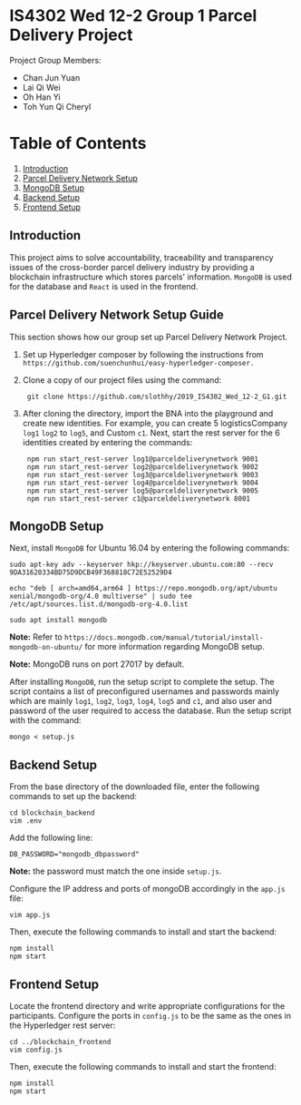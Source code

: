 # IS4302 Wed 12-2 Group 1 Parcel Delivery Project

Project Group Members:<a name="group"></a>

* Chan Jun Yuan
* Lai Qi Wei
* Oh Han Yi
* Toh Yun Qi Cheryl

# Table of Contents
1. [Introduction](Introduction)
2. [Parcel Delivery Network Setup](#ParcelDeliveryNetworkSetup)
3. [MongoDB Setup](#MongoDBSetup)
4. [Backend Setup](#BackendSetup)
5. [Frontend Setup](#FrontendSetup)


## Introduction
This project aims to solve accountability, traceability and transparency issues
of the cross-border parcel delivery industry by providing a blockchain
infrastructure which stores parcels' information.
`MongoDB` is used for the database and `React` is used in the frontend.

## Parcel Delivery Network Setup Guide <a name="ParcelDeliveryNetworkSetup"></a>
This section shows how our group set up Parcel Delivery Network Project.

1. Set up Hyperledger composer by following the instructions from
`https://github.com/suenchunhui/easy-hyperledger-composer.`

2. Clone a copy of our project files using the command:
    
    
        git clone https://github.com/slothhy/2019_IS4302_Wed_12-2_G1.git

3. After cloning the directory, import the BNA into the playground and create
new identities. For example, you can create 5 logisticsCompany `log1` `log2` to `log5`,
and Custom `c1`. Next, start the rest server for the 6 identities created by entering the commands:


        npm run start_rest-server log1@parceldeliverynetwork 9001
        npm run start_rest-server log2@parceldeliverynetwork 9002
        npm run start_rest-server log3@parceldeliverynetwork 9003
        npm run start_rest-server log4@parceldeliverynetwork 9004
        npm run start_rest-server log5@parceldeliverynetwork 9005
        npm run start_rest-server c1@parceldeliverynetwork 8001


  ## MongoDB Setup <a name="MongoDBSetup"></a>
Next, install `MongoDB` for Ubuntu 16.04 by entering the following commands:

    sudo apt-key adv --keyserver hkp://keyserver.ubuntu.com:80 --recv 9DA31620334BD75D9DCB49F368818C72E52529D4

    echo "deb [ arch=amd64,arm64 ] https://repo.mongodb.org/apt/ubuntu xenial/mongodb-org/4.0 multiverse" | sudo tee /etc/apt/sources.list.d/mongodb-org-4.0.list

    sudo apt install mongodb

**Note:** Refer to `https://docs.mongodb.com/manual/tutorial/install-mongodb-on-ubuntu/` for more information regarding MongoDB setup.

**Note:** MongoDB runs on port 27017 by default.

After installing `MongoDB`, run the setup script to complete the setup.
The script contains a list of preconfigured usernames and passwords mainly which are mainly `log1`, `log2`, `log3`, `log4`, `log5` and `c1`, and also user and password of the user required to access the database. Run the setup script with the command:

    mongo < setup.js


  ## Backend Setup <a name="BackendSetup"></a>

From the base directory of the downloaded file, enter the following commands
to set up the backend:

    cd blockchain_backend
    vim .env
Add the following line:

    DB_PASSWORD="mongodb_dbpassword"
**Note:** the password must match the one inside `setup.js`.

Configure the IP address and ports of mongoDB accordingly in the `app.js` file:

    vim app.js
Then, execute the following commands to install and start the backend:

    npm install
    npm start

## Frontend Setup <a name="FrontendSetup"></a>
Locate the frontend directory and write appropriate configurations for the participants. Configure the ports in `config.js` to be the same as the ones in the Hyperledger rest server:

    cd ../blockchain_frontend
    vim config.js

Then, execute the following commands to install and start the frontend:

    npm install
    npm start
